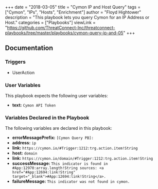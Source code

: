 +++
date = "2018-03-05"
title = "Cymon IP and Host Query"
tags = ["Cymon", "IPs", "Hosts", "Enrichment"]
author = "Floyd Hightower"
description = "This playbook lets you query Cymon for an IP Address or Host."
categories = ["Playbooks"]
viewLink = "https://github.com/ThreatConnect-Inc/threatconnect-playbooks/tree/master/playbooks/cymon-query-ip-and-05"
+++

## Documentation

### Triggers

- UserAction

### User Variables

This playbook expects the following user variables:

- **text:** `Cymon API Token`

### Variables Declared in the Playbook

The following variables are declared in this playbook:

- **errorMessagePrefix:** `[Cymon Query PB]:`
- **address:** `ip`
- **link:** `https://cymon.io/#Trigger:1212:trg.action.item!String`
- **host:** `domain`
- **link:** `https://cymon.io/domain/#Trigger:1212:trg.action.item!String`
- **successMessage:** `This indicator is found in #App:12970:array.length!String sources: <a href="#App:12694:link!String" target="_blank">#App:12694:link!String</a>.`
- **failureMessage:** `This indicator was not found in cymon.`
